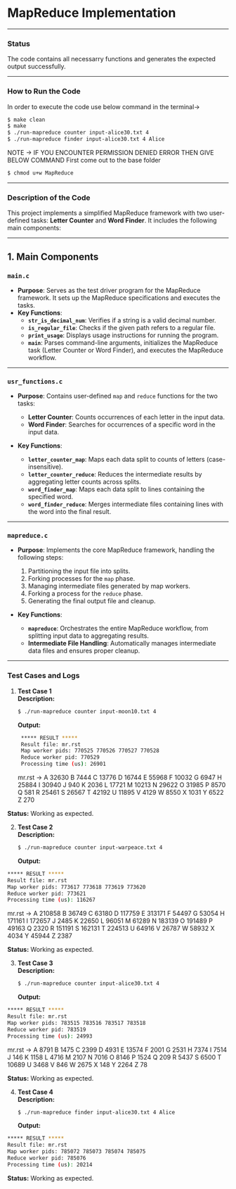 # MapReduce Implementation

---
### Status
The code contains all necessarry functions and generates the expected output successfully.

---
### How to Run the Code 
In order to execute the code use below command in the terminal->
```bash
$ make clean
$ make
$ ./run-mapreduce counter input-alice30.txt 4
$ ./run-mapreduce finder input-alice30.txt 4 Alice
```

NOTE -> IF YOU ENCOUNTER PERMISSION DENIED ERROR THEN GIVE BELOW COMMAND
First come out to the base folder
```bash
$ chmod u+w MapReduce
```
---

### Description of the Code

This project implements a simplified MapReduce framework with two user-defined tasks: **Letter Counter** and **Word Finder**. It includes the following main components:

---

## **1. Main Components**

### `main.c`
- **Purpose**: Serves as the test driver program for the MapReduce framework. It sets up the MapReduce specifications and executes the tasks.
- **Key Functions**:
  - **`str_is_decimal_num`**: Verifies if a string is a valid decimal number.
  - **`is_regular_file`**: Checks if the given path refers to a regular file.
  - **`print_usage`**: Displays usage instructions for running the program.
  - **`main`**: Parses command-line arguments, initializes the MapReduce task (Letter Counter or Word Finder), and executes the MapReduce workflow.

---

### `usr_functions.c`
- **Purpose**: Contains user-defined `map` and `reduce` functions for the two tasks:
  - **Letter Counter**: Counts occurrences of each letter in the input data.
  - **Word Finder**: Searches for occurrences of a specific word in the input data.

- **Key Functions**:
  - **`letter_counter_map`**: Maps each data split to counts of letters (case-insensitive).
  - **`letter_counter_reduce`**: Reduces the intermediate results by aggregating letter counts across splits.
  - **`word_finder_map`**: Maps each data split to lines containing the specified word.
  - **`word_finder_reduce`**: Merges intermediate files containing lines with the word into the final result.

---

### `mapreduce.c`
- **Purpose**: Implements the core MapReduce framework, handling the following steps:
  1. Partitioning the input file into splits.
  2. Forking processes for the `map` phase.
  3. Managing intermediate files generated by map workers.
  4. Forking a process for the `reduce` phase.
  5. Generating the final output file and cleanup.

- **Key Functions**:
  - **`mapreduce`**: Orchestrates the entire MapReduce workflow, from splitting input data to aggregating results.
  - **Intermediate File Handling**: Automatically manages intermediate data files and ensures proper cleanup.

---

### Test Cases and Logs


1. **Test Case 1** <br> 
   **Description:** 
   ```bash
   $ ./run-mapreduce counter input-moon10.txt 4
   ```
   **Output:**<br>
   ```bash
    ***** RESULT ***** 
    Result file: mr.rst
    Map worker pids: 770525 770526 770527 770528 
    Reduce worker pid: 770529
    Processing time (us): 26901
   ```

   mr.rst ->
  A 32630
  B 7444
  C 13776
  D 16744
  E 55968
  F 10032
  G 6947
  H 25884
  I 30940
  J 940
  K 2036
  L 17721
  M 10213
  N 29622
  O 31985
  P 8570
  Q 581
  R 25461
  S 26567
  T 42192
  U 11895
  V 4129
  W 8550
  X 1031
  Y 6522
  Z 270


**Status:** Working as expected.

2. **Test Case 2** <br> 
   **Description:** 
   ```bash
   $ ./run-mapreduce counter input-warpeace.txt 4
   ```
   **Output:**<br>
  ```bash
  ***** RESULT ***** 
  Result file: mr.rst
  Map worker pids: 773617 773618 773619 773620 
  Reduce worker pid: 773621
  Processing time (us): 116267
  ```

   mr.rst ->
A 210858
B 36749
C 63180
D 117759
E 313171
F 54497
G 53054
H 171161
I 172657
J 2485
K 22650
L 96051
M 61289
N 183139
O 191489
P 49163
Q 2320
R 151191
S 162131
T 224513
U 64916
V 26787
W 58932
X 4034
Y 45944
Z 2387

**Status:** Working as expected.

3. **Test Case 3** <br> 
   **Description:** 
   ```bash
   $ ./run-mapreduce counter input-alice30.txt 4
   ```
   **Output:**<br>
  ```bash
  ***** RESULT ***** 
  Result file: mr.rst
  Map worker pids: 783515 783516 783517 783518 
  Reduce worker pid: 783519
  Processing time (us): 24993
  ```

   mr.rst ->
A 8791
B 1475
C 2399
D 4931
E 13574
F 2001
G 2531
H 7374
I 7514
J 146
K 1158
L 4716
M 2107
N 7016
O 8146
P 1524
Q 209
R 5437
S 6500
T 10689
U 3468
V 846
W 2675
X 148
Y 2264
Z 78

**Status:** Working as expected.


4. **Test Case 4** <br> 
   **Description:** 
   ```bash
   $ ./run-mapreduce finder input-alice30.txt 4 Alice
   ```
   **Output:**<br>
  ```bash
  ***** RESULT ***** 
  Result file: mr.rst
  Map worker pids: 785072 785073 785074 785075 
  Reduce worker pid: 785076
  Processing time (us): 20214
  ```

**Status:** Working as expected.
